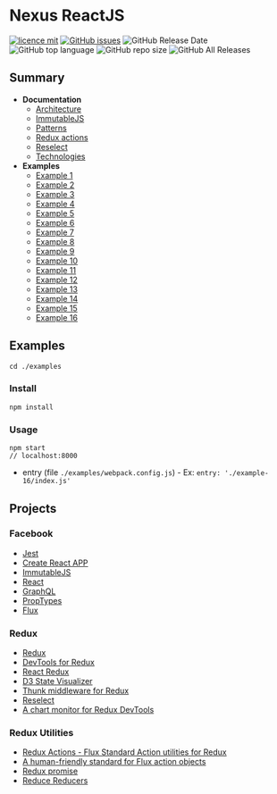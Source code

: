 # Nexus ReactJS

[![licence mit](https://img.shields.io/badge/license-MIT-blue.svg?style=flat-square)](http://hemersonvianna.mit-license.org/)
[![GitHub issues](https://img.shields.io/github/issues/org-victorinox/experiment-css-postcss.svg)](https://github.com/org-victorinox/experiment-css-postcss/issues)
![GitHub Release Date](https://img.shields.io/github/release-date/org-victorinox/experiment-css-postcss.svg)
![GitHub top language](https://img.shields.io/github/languages/top/org-victorinox/experiment-css-postcss.svg)
![GitHub repo size](https://img.shields.io/github/repo-size/org-victorinox/experiment-css-postcss.svg)
![GitHub All Releases](https://img.shields.io/github/downloads/org-victorinox/experiment-css-postcss/total.svg)

## Summary
- **Documentation**
  - [Architecture](./docs/ARCHITECTURE.md)
  - [ImmutableJS](./docs/IMMUTABLE.md)
  - [Patterns](./docs/PATTERNS.md)
  - [Redux actions](./docs/REDUX_ACTIONS.md)
  - [Reselect](./docs/RESELECT.md)
  - [Technologies](./docs/TECHNOLOGIES.md)
- **Examples**
  - [Example 1](./examples/example-1)
  - [Example 2](./examples/example-2)
  - [Example 3](./examples/example-3)
  - [Example 4](./examples/example-4)
  - [Example 5](./examples/example-5)
  - [Example 6](./examples/example-6)
  - [Example 7](./examples/example-7)
  - [Example 8](./examples/example-8)
  - [Example 9](./examples/example-9)
  - [Example 10](./examples/example-10)
  - [Example 11](./examples/example-11)
  - [Example 12](./examples/example-12)
  - [Example 13](./examples/example-13)
  - [Example 14](./examples/example-14)
  - [Example 15](./examples/example-15)
  - [Example 16](./examples/example-16)

## Examples

```
cd ./examples
```

### Install
```
npm install
```

### Usage
```
npm start
// localhost:8000
```

* entry (file `./examples/webpack.config.js`) - Ex: `entry: './example-16/index.js'`


## Projects

### Facebook

  - [Jest](https://github.com/facebook/jest)
  - [Create React APP](https://github.com/facebook/create-react-app)
  - [ImmutableJS](https://github.com/facebook/immutable-js)
  - [React](https://github.com/facebook/react)
  - [GraphQL](https://github.com/facebook/graphql)
  - [PropTypes](https://github.com/facebook/prop-types)
  - [Flux](https://github.com/facebook/flux)

### Redux

  - [Redux](https://github.com/reduxjs/redux)
  - [DevTools for Redux](https://github.com/reduxjs/redux-devtools)
  - [React Redux](https://github.com/reduxjs/react-redux)
  - [D3 State Visualizer](https://github.com/reduxjs/d3-state-visualizer)
  - [Thunk middleware for Redux](https://github.com/reduxjs/redux-thunk)
  - [Reselect](https://github.com/reduxjs/reselect)
  - [A chart monitor for Redux DevTools](https://github.com/reduxjs/redux-devtools-chart-monitor)

### Redux Utilities

  - [Redux Actions - Flux Standard Action utilities for Redux](https://github.com/redux-utilities/redux-actions)
  - [A human-friendly standard for Flux action objects](https://github.com/redux-utilities/flux-standard-action)
  - [Redux promise](https://github.com/redux-utilities/redux-promise)
  - [Reduce Reducers](https://github.com/redux-utilities/reduce-reducers)
